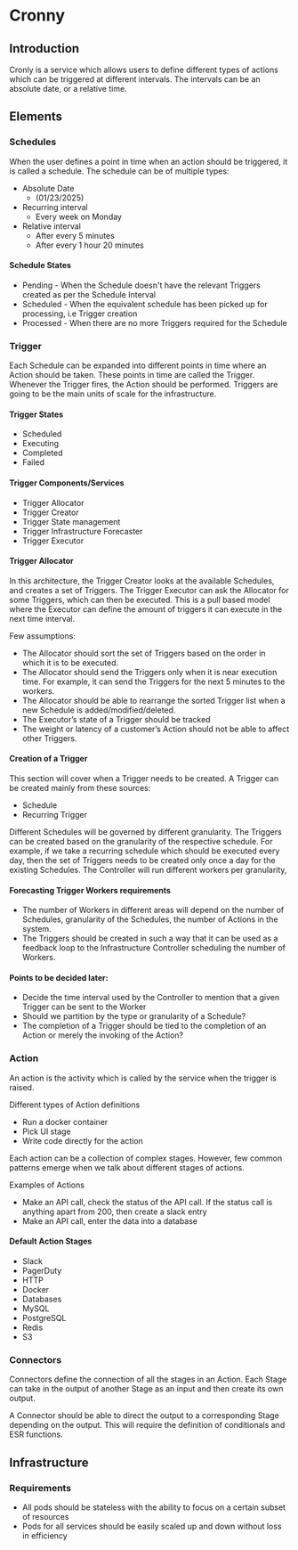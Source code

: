 # Cronny

## Introduction
Cronly is a service which allows users to define different types of actions which can be triggered at different intervals. The intervals can be an absolute date, or a relative time.

## Elements

### Schedules
When the user defines a point in time when an action should be triggered, it is called a schedule. The schedule can be of multiple types:
- Absolute Date
    - (01/23/2025)
- Recurring interval
    - Every week on Monday
- Relative interval
    - After every 5 minutes
    - After every 1 hour 20 minutes

#### Schedule States
- Pending - When the Schedule doesn't have the relevant Triggers created as per the Schedule Interval
- Scheduled - When the equivalent schedule has been picked up for processing, i.e Trigger creation
- Processed - When there are no more Triggers required for the Schedule

### Trigger
Each Schedule can be expanded into different points in time where an Action should be taken. These points in time are called the Trigger. Whenever the Trigger fires, the Action should be performed.
Triggers are going to be the main units of scale for the infrastructure.

#### Trigger States
- Scheduled
- Executing
- Completed
- Failed

#### Trigger Components/Services
- Trigger Allocator
- Trigger Creator
- Trigger State management
- Trigger Infrastructure Forecaster
- Trigger Executor


#### Trigger Allocator
In this architecture, the Trigger Creator looks at the available Schedules, and creates a set of Triggers.
The Trigger Executor can ask the Allocator for some Triggers, which can then be executed. 
This is a pull based model where the Executor can define the amount of triggers it can execute in the next time interval.

Few assumptions:
- The Allocator should sort the set of Triggers based on the order in which it is to be executed. 
- The Allocator should send the Triggers only when it is near execution time. For example, it can send the Triggers for the next 5 minutes to the workers.
- The Allocator should be able to rearrange the sorted Trigger list when a new Schedule is added/modified/deleted.
- The Executor’s state of a Trigger should be tracked
- The weight or latency of a customer’s Action should not be able to affect other Triggers.

#### Creation of a Trigger
This section will cover when a Trigger needs to be created.
A Trigger can be created mainly from these sources:
- Schedule
- Recurring Trigger

Different Schedules will be governed by different granularity. The Triggers can be created based on the granularity of the respective schedule. For example, if we take a recurring schedule which should be executed every day, then the set of Triggers needs to be created only once a day for the existing Schedules. 
The Controller will run different workers per granularity,

#### Forecasting Trigger Workers requirements
- The number of Workers in different areas will depend on the number of Schedules, granularity of the Schedules, the number of Actions in the system.
- The Triggers should be created in such a way that it can be used as a feedback loop to the Infrastructure Controller scheduling the number of Workers.

#### Points to be decided later:
- Decide the time interval used by the Controller to mention that a given Trigger can be sent to the Worker
- Should we partition by the type or granularity of a Schedule?
- The completion of a Trigger should be tied to the completion of an Action or merely the invoking of the Action?

### Action
An action is the activity which is called by the service when the trigger is raised. 

Different types of Action definitions
- Run a docker container
- Pick UI stage
- Write code directly for the action

Each action can be a collection of complex stages. However, few common patterns emerge when we talk about different stages of actions.

Examples of Actions
- Make an API call, check the status of the API call. If the status call is anything apart from 200, then create a slack entry
- Make an API call, enter the data into a database

#### Default Action Stages
- Slack
- PagerDuty
- HTTP
- Docker
- Databases
- MySQL
- PostgreSQL
- Redis
- S3

### Connectors

Connectors define the connection of all the stages in an Action. Each Stage can take in the output of another Stage as an input and then create its own output.

A Connector should be able to direct the output to a corresponding Stage depending on the output. This will require the definition of conditionals and ESR functions.


## Infrastructure
### Requirements
- All pods should be stateless with the ability to focus on a certain subset of resources
- Pods for all services should be easily scaled up and down without loss in efficiency



